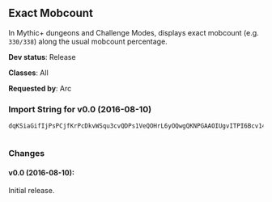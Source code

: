 ## Exact Mobcount

In Mythic+ dungeons and Challenge Modes, displays exact mobcount
(e.g. `330/338`) along the usual mobcount percentage.

**Dev status**: Release

**Classes**: All

**Requested by**: Arc

### Import String for v0.0 (2016-08-10)

    dqKSiaGifIjPsPCjfKrPcDkvWSqu3cvQDPs1VeQOHrL6yOQwgQKNPGAAOIUgvITPI6Bcv14qf6CkG1PsP6EcL9jujhuLOwOkIhQaDrvcTrvk(OkLCsvsTskAMiuDtHkStub)uLidvOsDuvKyPiuEQGPkK9Q0FrKbtomslMkPhRktMkUSuBMQ6ZOkJMQ0PP0QvrsVwLGzlPBJGDJYVv0WviDCHQSCjEofMUORRQ2oc57QKmEQIZRqTEvKA)Wl)nAdoB0gOV0ozgB0gSmBUrB49nYjHnuNpAf6YqXGO)cLuZicM15JwHkTFPn8smA2qXG47gMWSoF0kuP9lTH3RzzxiIwHIbXhkoHkTFPn8smA2WSoF0kuLAKeR9lTHxOyqCpWadaZ68rRqVVroje1EsycZ68rRq(F2lTtgeVojo11UE8amHGGGQZhTcrHIbfEnJwSZl56P2V0suFsD(UamHGGGOqXGOquMde9(7xknljUL1WecccIcfdIcrzoq07NqlWecccQ05VWGOquMde9oXPU2vy2mhycZ68rRq(F2lTtgeb6f6O2tE8amHGGGQZhTcrImejYqSpHbl2SlwkzisKHirgIezisKHirg6Q2YZB2oXDzYR0ggqXGgKu41mAXoVFRodzp61m)5XdWecccY6dX(egSyZUyPquMde7tyWIn7ILcfxqUHsVndMqqqqqqqq(Zc0RyZUyPxZCApqXG4tgI9jmyXMDXsHCMWecccccccccccQoF0k0RyZUyPHSyz8idrImejYqX7tzPnhtgkNjTEkFklT5yYqKidrImu8(uwAZXHSyz8GIbniPWRz0IDE)wDoyXMDXsVM5pp(k2Slw61mN2Zbycbbbbbbbbbbbz9HEfB2flnKflJhuSyqJCrwtym0nZYRngbk92mycbbbbbbbbbbbbbbbv68xyq(ZcbAECKHmIZHCGooKZqdDyeYq8m(UEmEFklT54qwSmEKHgzOHUTridnYihidLZKwpLpLL2CmzO49PS0MJpatiiiiiiiiiiiOM5atiiiiiiiOM5atiiiOM5aZM5atywNpAfY)ZEPDYGCMrTN84bycbbbvNpAfInVckg0T6mYsOpEaMqqqqwFi28kiUHQuJKyTFPn8cfxqL2V0gEVMLDHiAfk92mycbbbbbbbvNpAfQsDTRqXG41jXPU21JhGjeeeeeeeK1hQsDTRqP3MbtiiiiiiiiiiiO68rRqz7jHIbrGEHoQ9KhpatiiiiiiiiiiiiRpu2EsO0BZGjeeeeeeeeeeeeeeeuL6AxV9qNrTN8y2EYdWecccccccccccQzoWecccccccQzoWecccccccQsnsI1(L2Wlumi28kycbbb1mhy2mhyE57oZO2tcfdYzg1EYn4mj9(g5KWEYMBUb6lTe1rflpEDjoMo9Yb3B49nYjHO2tUb)p7L2j74bOsN)cdI(lusnJO7oZO2tE8auZC2GtB82WLlpiICF3nexU5FMB3CKB(U3GJ1y0kDCu7j3WqVn4pzzWE6E5axU3G32YZBU34YzUgWf3Co85ZUDH)WCXX1NBo54gSoB4IEOVekoMU(MFwUblZMKEtcJw7SDwoWFd1j1zJ2GJ133((1C8gTbc)AA3On3GHLXR2B45LwRnJxV5g8PV0ozB0gi8RPDJ2CZnmkrJM0AZYnAde(10UrBU5gk0xVrBGWVM2nAZn3qzw7nAde(10UrBU5gmSNU3Onyyz8Q9ggLwYXBUHKwBwUrBGWVM2nAZn3W3Oj5y99TVFnhVNSHVrtYWE6EpzZnW(eIkwE86IXYb(BO08Stw04r7nKTNCdgD1pUNwwUbIFXBI2qwS841LnAdnrnl3WGtMJnTtMXgYXJ2BWiP53ydFwtuZYnq)5CdFJMeTEfDSrw(9EYg(gnPpZM7jBUHRSoP39gxCF(SlU4(SlC6YWdFEyUwFU5CGn45s((gDU3WD8phF38hGt(CCa(UJp)boV(CZjNBy8L89n6CVH7ZN5OlU5I)WU5FE44ZNRHxFU5KZn3aHn4SbJnW1DUUZ)U7nq0Yb(CYf)n3f
     

### Changes

#### v0.0 (2016-08-10):

Initial release.

